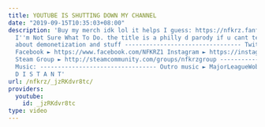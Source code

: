 ```yaml
---
title: YOUTUBE IS SHUTTING DOWN MY CHANNEL
date: "2019-09-15T10:35:03+08:00"
description: 'Buy my merch idk lol it helps I guess: https://nfkrz.fanfiber.com/ And
  I''m Not Sure What To Do. the title is a philly d parody if u cant tell. talking
  about demonetization and stuff --------------------------------- Twitch ► http://www.twitch.tv/nfkrz
  Facebook ► https://www.facebook.com/NFKRZ1 Instagram ► https://instagram.com/roman_nfkrz/
  Steam Group ► http://steamcommunity.com/groups/nfkrzgroup ---------------------------------
  Music: --------------------------------- Outro music ► MajorLeagueWobs/Holder -
  D I S T A N T'
url: /nfkrz/_jzRKdvr8tc/
providers:
  youtube:
    id: _jzRKdvr8tc
type: video
---
```

